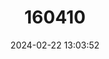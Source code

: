 ---
title: "160410"
category: "Oxylides faunus"
draft: false
date: 2024-02-22 13:03:52
languages:
  English: ["Common False Head"]
---